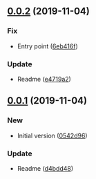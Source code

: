 ## [0.0.2](https://github.com/edus44/vue-model-schema/compare/v0.0.1...v0.0.2) (2019-11-04)


### Fix

* Entry point ([6eb416f](https://github.com/edus44/vue-model-schema/commit/6eb416f1674ef222f84c497dfaba9ccf16cdae71))

### Update

* Readme ([e4719a2](https://github.com/edus44/vue-model-schema/commit/e4719a21c05d9afcc00d6ac397029f7e30ecd395))



## [0.0.1](https://github.com/edus44/vue-model-schema/compare/0542d96edf7123e87a13501e5389fe8619010c96...v0.0.1) (2019-11-04)


### New

* Initial version ([0542d96](https://github.com/edus44/vue-model-schema/commit/0542d96edf7123e87a13501e5389fe8619010c96))

### Update

* Readme ([d4bdd48](https://github.com/edus44/vue-model-schema/commit/d4bdd482ea5ba88df3a7785427f8178078b4e9cf))



